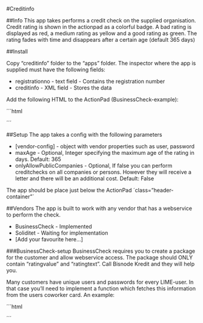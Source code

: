 #Creditinfo

##Info
This app takes performs a credit check on the supplied organisation. Credit rating is shown in the actionpad as a colorful badge. A bad rating is displayed as red, a medium rating as yellow and a good rating as green. The rating fades with time and disappears after a certain age (default 365 days)

##Install

Copy “creditinfo” folder to the “apps” folder. The inspector where the app is supplied must have the following fields:
*	registrationno - text field - Contains the registration number
* 	creditinfo - XML field - Stores the data
 
Add the following HTML to the ActionPad (BusinessCheck-example):

´´´html
<div data-app="{app:'creditinfo', config:{
	businessCheck:{
customerLoginName : 'string',
		    	userLoginName: 'string',
            		password : 'string',
            		packageName : 'string'
	}
}}">
</div>
´´´ 

##Setup
The app takes a config with the following parameters
*	[vendor-config] - object with vendor properties such as user, password
*	maxAge - Optional, Integer specifying the maximum age of the rating in days. Default: 365
*	onlyAllowPublicCompanies - Optional, If false you can perform creditchecks on all companies or persons. However they will receive a letter and there will be an additional cost. Default: False

The app should be place just below the ActionPad ´class=”header-container”´ <div>

##Vendors
The app is built to work with any vendor that has a webservice to perform the check.
*	BusinessCheck - Implemented
*	Soliditet -	Waiting for implementation
*	[Add your favourite here…]

###BusinessCheck-setup
BusinessCheck requires you to create a package for the customer and allow webservice access. The package should ONLY contain “ratingvalue” and “ratingtext”. Call Bisnode Kredit and they will help you. 

Many customers have unique users and passwords for every LIME-user. In that case you’ll need to implement a function which fetches this information from the users coworker card. An example:

´´´html
<div data-app="{app:'creditinfo', config:{
	businessCheck:{
customerLoginName : 'CustomerX',
		    	userLoginName: lbs.common.executeVBA('Your VBA-function here'),
            		password : lbs.common.executeVBA('Your VBA-function here'),
            		packageName : 'CustomerXRatingPackage'
	}
}}">
</div>
´´´ 